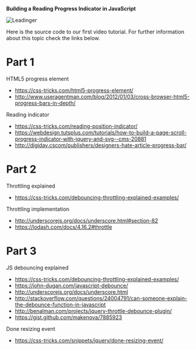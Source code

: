 **Building a Reading Progress Indicator in JavaScript**

![Leadinger](http://leadinger.com/themes/leadinger-creative/assets/images/leadinger_logo.svg)

Here is the source code to our first video tutorial. For further information about this topic check the links below.

# Part 1

HTML5 progress element
* https://css-tricks.com/html5-progress-element/
* http://www.useragentman.com/blog/2012/01/03/cross-browser-html5-progress-bars-in-depth/

Reading indicator
* https://css-tricks.com/reading-position-indicator/
* https://webdesign.tutsplus.com/tutorials/how-to-build-a-page-scroll-progress-indicator-with-jquery-and-svg--cms-20881
* http://digiday.cscom/publishers/designers-hate-article-progress-bar/

# Part 2

Throttling explained
* https://css-tricks.com/debouncing-throttling-explained-examples/

Throttling implementation
* http://underscorejs.org/docs/underscore.html#section-82
* https://lodash.com/docs/4.16.2#throttle

# Part 3

JS debouncing explained
* https://css-tricks.com/debouncing-throttling-explained-examples/
* https://john-dugan.com/javascript-debounce/
* http://underscorejs.org/docs/underscore.html 
* http://stackoverflow.com/questions/24004791/can-someone-explain-the-debounce-function-in-javascript
* http://benalman.com/projects/jquery-throttle-debounce-plugin/ 
* https://gist.github.com/makenova/7885923

Done resizing event
* https://css-tricks.com/snippets/jquery/done-resizing-event/
